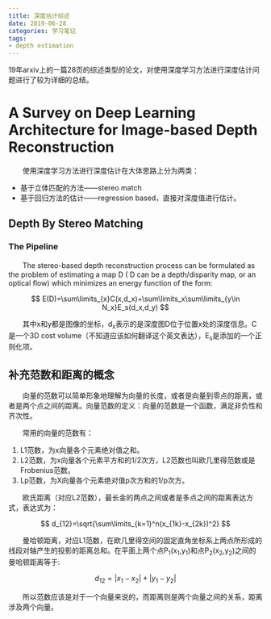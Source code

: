 ```yaml
---
title: 深度估计综述
date: 2019-06-28
categories: 学习笔记
tags:
- depth estimation
---
```


19年arxiv上的一篇28页的综述类型的论文，对使用深度学习方法进行深度估计问题进行了较为详细的总结。

<!-- more -->

# A Survey on Deep Learning Architecture for Image-based Depth Reconstruction

　　使用深度学习方法进行深度估计在大体思路上分为两类：

- 基于立体匹配的方法——stereo match
- 基于回归方法的估计——regression based，直接对深度值进行估计。

## Depth By Stereo Matching

### The Pipeline

　　The stereo-based depth reconstruction process can be formulated as the problem of estimating a map D ( D can be a depth/disparity map, or an optical flow) which minimizes an energy function of the form:

$$
E(D)=\sum\limits_{x}C(x,d_x)+\sum\limits_x\sum\limits_{y\in N_x}E_s(d_x,d_y)
$$

　　其中x和y都是图像的坐标，d<sub>x</sub>表示的是深度图D位于位置x处的深度信息。C是一个3D cost volume（不知道应该如何翻译这个英文表达），E<sub>s</sub>是添加的一个正则化项。

## 补充范数和距离的概念

　　向量的范数可以简单形象地理解为向量的长度，或者是向量到零点的距离，或者是两个点之间的距离。向量范数的定义：向量的范数是一个函数，满足非负性和齐次性。

　　常用的向量的范数有：

1. L1范数，为x向量各个元素绝对值之和。
2. L2范数，为x向量各个元素平方和的1/2次方，L2范数也叫欧几里得范数或是Frobenius范数。
3. Lp范数，为X向量各个元素绝对值p次方和的1/p次方。

　　欧氏距离（对应L2范数），最长金的两点之间或者是多点之间的距离表达方式，表达式为：

$$
d_{12}=\sqrt{\sum\limits_{k=1}^n(x_{1k}-x_{2k})^2}
$$

　　曼哈顿距离，对应L1范数，在欧几里得空间的固定直角坐标系上两点所形成的线段对轴产生的投影的距离总和。在平面上两个点P<sub>1</sub>(x<sub>1</sub>,y<sub>1</sub>)和点P<sub>2</sub>(x<sub>2</sub>,y<sub>2</sub>)之间的曼哈顿距离等于:

$$
d_{12}=|x_1-x_2|+|y_1-y_2|
$$

　　所以范数应该是对于一个向量来说的，而距离则是两个向量之间的关系，距离涉及两个向量。